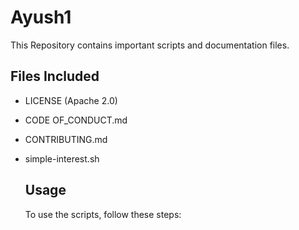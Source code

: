 
# Ayush1
This Repository contains important scripts and documentation files.

## Files Included
- LICENSE  (Apache 2.0)
- CODE OF_CONDUCT.md
- CONTRIBUTING.md
- simple-interest.sh

  ## Usage
  To use the scripts, follow these steps:
